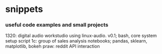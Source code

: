 # snippets
### useful code examples and small projects
1320: digital audio workstudio using linux-audio. v0.1; bash, core system setup script
1c: group of sales analysis notebooks; pandas, sklearn, matplotlib, bokeh 
praw: reddit API interaction
